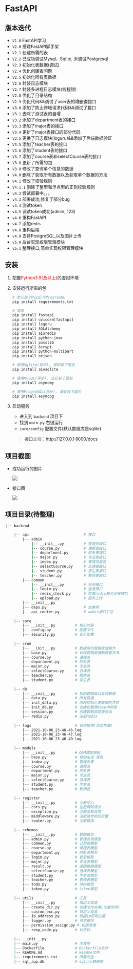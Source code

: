 # FastAPI

## 版本迭代

+ `V1.0` FastAPI学习
+ `V2.0` 搭建FastAPI脚手架
+ `V2.1` 创建所需的表
+ `V2.2` 已成功调试Mysql、Sqlite, 未调试Postgresql
+ `V2.3` 初始化表数据(调试)
+ `V2.4` 优化创建表问题
+ `V2.5` 初始化所有表数据
+ `V2.6` 封装日志模块
+ `V2.7` 封装多进程日志模块(线程锁)
+ `V2.8` 优化了目录结构
+ `V2.9` 优化代码&&调试了user表的增删查接口
+ `V3.0` 添加了防止跨域请求代码&&调试了接口
+ `V3.1` 去除了测试表的自增
+ `V3.2` 添加了department表的接口
+ `V3.3` 添加了major表的接口
+ `V3.4` 更新了major表接口的部分代码
+ `V3.5` 更换了日志模块(loguru)&&添加了后端数据验证
+ `V3.5` 添加了teacher表的接口
+ `V3.6` 添加了student表的接口
+ `V3.7` 添加了course表和selectCourse表的接口
+ `V3.8` 更新了所需的包
+ `V3.9` 修改了查询单个信息的数据
+ `V4.0` 删除了获取所有数据以及获取单个数据的方法
+ `V4.1` 修改了校验规则
+ `V4.1.1` 删除了整型和浮点型的正则校验规则
+ `v4.2` 尝试部署中。。。
+ `v4.3` 部署成功,修复了部分bug
+ `v4.4` 测试token
+ `v4.5` 调试token成功(admin, 123)
+ `v4.6` 重构FastAPI
+ `v4.7` 添加redis
+ `v4.8` 重构后端
+ `v4.9` 支持PostgreSQL,以及图片上传
+ `v5.0` 后台实现权限管理模块
+ `v5.1` 整理接口,简单实现权限管理模块

## 安装

1. 配置<font color="red">Python3.9(及以上)</font>的虚拟环境

2. 安装运行所需的包

   ```python
   # 默认装了Mysql与ProgreSQL
   pip install requirements.txt
   
   # 或者
   pip install fastapi
   pip install uvicorn[fastapi]
   pip install loguru
   pip install SQLAlchemy
   pip install aioredis
   pip install python-jose
   pip install passlib
   pip install bcrypt
   pip install python-multipart
   pip install orjson
   
   # 使用Sqlite(异步), 请安装下面包
   pip install aiosqlite
   
   # 使用MySQL(异步), 请安装下面包
   pip install asyncmy
   
   # 使用ProgreSQL(异步), 请安装下面包
   pip install asyncpg
   ```


3. 启动服务

    + 进入到 `backend` 项目下
    + 找到 `main.py` 右键运行
    + `core/config` 配置文件(默认数据库是sqlite)

   > 接口文档：http://127.0.0.1:8000/docs

## 项目截图

+ 成功运行的图片

  ![](https://gitee.com/zxiaosi/image/raw/master/Project/Vue+FastAPI/image-20211021164103094.png)

+ 接口图

  ![](https://gitee.com/zxiaosi/image/raw/master/Project/Vue+FastAPI/backend-%E6%8E%A5%E5%8F%A3.png)

## 项目目录(待整理)

```sh
|-- backend

    |-- api					        # 接口
        |-- admin
            |-- __init__.py       	# 管理员接口       	             	                  
            |-- course.py	        # 课程表接口
            |-- department.py	    # 院系表接口
            |-- major.py	        # 专业表接口
            |-- index.py	        # 管理员首页    
            |-- selectCourse.py	    # 选课表接口
            |-- student.py	        # 学生表接口
            |-- teacher.py	        # 教师表接口   
        |-- common                  
            |-- __init__.py       	# 共用接口 
            |-- login.py	        # 登录接口
            |-- redis_check.py	    # 检查redis是否连接成功
            |-- upload.py	        # 图片上传
        |-- __init__.py	         
        |-- deps.py	                # 依赖项
        |-- api_router.py	       	# admin接口汇总    
                         
	|-- core					
		|-- __init__.py			# 核心内容   
		|-- config.py			# 配置文件
		|-- security.py		    # 安全配置
		
	|-- crud
		|-- __init__.py			# 数据库的增删改查操作
		|-- base.py     		# 封装数据库增删改查方法
		|-- course.py	        # 课程表
		|-- department.py	    # 院系表
		|-- major.py		    # 专业表
		|-- selectCourse.py     # 选课表
		|-- teacher.py		    # 教师表
		|-- student.py		    # 学生表
		
 	|-- db					
 		|-- __init__.py			# 初始数据库以及表数据
		|-- data.py		        # 所有数据
    	|-- init_data.py		# 两种初始化表数据的方式
		|-- init_db.py			# 创建和删除base中的表
		|-- session.py			# 创建数据库连接会话
    	|-- redis.py		    # 注册Redis
    	
    |-- logs                    # 日志模块(自动生成)
        |-- 2021-10-06_23-46-45.log			    
        |-- 2021-10-06_23-46-47.log			    
        |-- 2021-10-06_23-46-49.log		
        	    
	|-- models                  
		|-- __init__.py			# ORM模型映射
		|-- base.py		        # 自动生成 表名
		|-- index.py			# 管理员表
		|-- course.py			# 课程表
		|-- department.py		# 院系表
		|-- major.py			# 专业表
		|-- selectCourse.py		# 选课表
		|-- student.py			# 学生表
		|-- teacher.py			# 教师表
		
	|-- register               
	    |-- __init__.py			# 注册中心
	    |-- cors.py			    # 注册跨域请求
	    |-- exception.py		# 注册全局异常
	    |-- middleware.py		# 注册请求响应拦截
	    |-- router.py		    # 注册路由
	    
	|-- schemas 
		|-- __init__.py			# 数据模型
		|-- admin.py			# 管理员表模型
		|-- common.py			# 公用表模型
		|-- course.py			# 课程表模型
		|-- department.py		# 院系表模型
		|-- login.py		    # 登录模型
		|-- major.py			# 专业表模型
		|-- result.py			# 返回数据模型
		|-- selectCourse.py		# 选课表模型
		|-- student.py			# 学生表模型
		|-- teacher.py			# 教师表模型
		|-- todo.py			    # 待办模型
		|-- token.py			# token模型
		
	|-- utils                   # 工具
	    |-- __init__.py		    # 抛出工具类
	    |-- create_dir.py		# 创建文件夹类(位置勿动)
	    |-- custon_exc.py		# 自定义异常
	    |-- ip_address.py		# 根据ip获取位置
	    |-- logger.py		    # 日志模块
	    |-- permission_assign.py # 权限管理
	    |-- resp_code.py	    # 状态码
	
	|-- __init__.py
	|-- main.py					# 主程序
	|-- Dockerfile              # Dockerfile文件
	|-- README.md               # Readme文件
	|-- requirements.txt		# 所需的包
	|-- sql_app.db              # sqlite数据库
```

